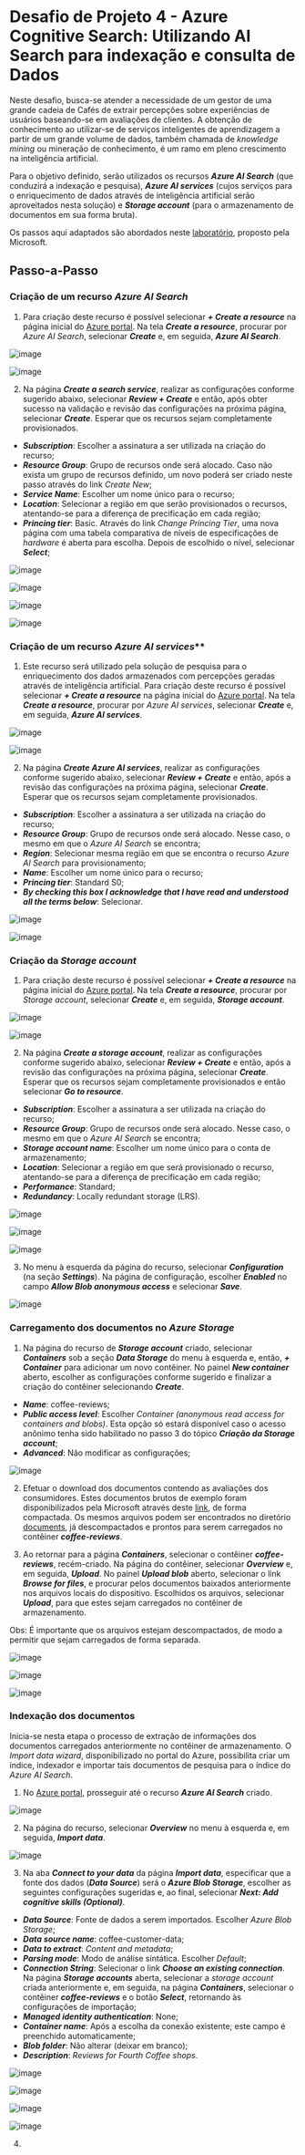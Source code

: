 # Desafio de Projeto 4 - Azure Cognitive Search: Utilizando AI Search para indexação e consulta de Dados

Neste desafio, busca-se atender a necessidade de um gestor de uma grande cadeia de Cafés de extrair percepções sobre experiências de usuários baseando-se em avaliações de clientes. A obtenção de conhecimento ao utilizar-se de serviços inteligentes de aprendizagem a partir de um grande volume de dados, também chamada de *knowledge mining* ou mineração de conhecimento, é um ramo em pleno crescimento na inteligência artificial.

Para o objetivo definido, serão utilizados os recursos ***Azure AI Search*** (que conduzirá a indexação e pesquisa), ***Azure AI services*** (cujos serviços para o enriquecimento de dados através de inteligência artificial serão aproveitados nesta solução) e ***Storage account*** (para o armazenamento de documentos em sua forma bruta).

Os passos aqui adaptados são abordados neste [laboratório](https://microsoftlearning.github.io/mslearn-ai-fundamentals/Instructions/Labs/11-ai-search.html), proposto pela Microsoft.

## Passo-a-Passo

### Criação de um recurso *Azure AI Search*

1. Para criação deste recurso é possível selecionar ***+ Create a resource*** na página inicial do [Azure portal](https://portal.azure.com/). Na tela ***Create a resource***, procurar por *Azure AI Search*, selecionar ***Create*** e, em seguida, ***Azure AI Search***.

![image](https://github.com/danielfscosta/dio-aifundamentals-projeto4-azas/assets/69484807/4151d058-5770-4c72-989d-3a5198b89516)

![image](https://github.com/danielfscosta/dio-aifundamentals-projeto4-azas/assets/69484807/fd285351-7672-4d09-9a5a-57fe1edbd2a5)

2. Na página ***Create a search service***, realizar as configurações conforme sugerido abaixo, selecionar ***Review + Create*** e então, após obter sucesso na validação e revisão das configurações na próxima página, selecionar ***Create***. Esperar que os recursos sejam completamente provisionados.

- ***Subscription***: Escolher a assinatura a ser utilizada na criação do recurso;
- ***Resource Group***: Grupo de recursos onde será alocado. Caso não exista um grupo de recursos definido, um novo poderá ser criado neste passo através do link *Create New*;
- ***Service Name***: Escolher um nome único para o recurso;
- ***Location***: Selecionar a região em que serão provisionados o recursos, atentando-se para a diferença de precificação em cada região;
- ***Princing tier***: Basic. Através do link *Change Princing Tier*, uma nova página com uma tabela comparativa de níveis de especificações de *hardware* é aberta para escolha. Depois de escolhido o nível, selecionar ***Select***;

![image](https://github.com/danielfscosta/dio-aifundamentals-projeto4-azas/assets/69484807/09760ea4-1648-425d-a8d1-5fac3526635c)

![image](https://github.com/danielfscosta/dio-aifundamentals-projeto4-azas/assets/69484807/7a38374e-7d1f-4bed-a9e2-fb05ef18eeca)

![image](https://github.com/danielfscosta/dio-aifundamentals-projeto4-azas/assets/69484807/05028328-f200-4a69-a9ed-1fe8059000e5)

![image](https://github.com/danielfscosta/dio-aifundamentals-projeto4-azas/assets/69484807/fb532de4-8e3b-4ddb-9a81-070adbe17733)

### Criação de um recurso *Azure AI services***

1. Este recurso será utilizado pela solução de pesquisa para o enriquecimento dos dados armazenados com percepções geradas através de inteligência artificial. Para criação deste recurso é possível selecionar ***+ Create a resource*** na página inicial do [Azure portal](https://portal.azure.com/). Na tela ***Create a resource***, procurar por *Azure AI services*, selecionar ***Create*** e, em seguida, ***Azure AI services***.

![image](https://github.com/danielfscosta/dio-aifundamentals-projeto4-azas/assets/69484807/3c4cde18-72ee-413b-9ad7-194c414c7028)

![image](https://github.com/danielfscosta/dio-aifundamentals-projeto4-azas/assets/69484807/4a1c43dd-a80a-4472-ad56-e404dc80a3d1)

2. Na página ***Create Azure AI services***, realizar as configurações conforme sugerido abaixo, selecionar ***Review + Create*** e então, após a revisão das configurações na próxima página, selecionar ***Create***. Esperar que os recursos sejam completamente provisionados.

- ***Subscription***: Escolher a assinatura a ser utilizada na criação do recurso;
- ***Resource Group***: Grupo de recursos onde será alocado. Nesse caso, o mesmo em que o *Azure AI Search* se encontra;
- ***Region***: Selecionar mesma região em que se encontra o recurso *Azure AI Search* para provisionamento;
- ***Name***: Escolher um nome único para o recurso;
- ***Princing tier***: Standard S0;
- ***By checking this box I acknowledge that I have read and understood all the terms below***: Selecionar.

![image](https://github.com/danielfscosta/dio-aifundamentals-projeto4-azas/assets/69484807/1d057b82-21b4-4911-bc2c-45526d6b3602)

![image](https://github.com/danielfscosta/dio-aifundamentals-projeto4-azas/assets/69484807/41ef1814-8635-4045-a8a9-0301a4277619)

### Criação da *Storage account*

1. Para criação deste recurso é possível selecionar ***+ Create a resource*** na página inicial do [Azure portal](https://portal.azure.com/). Na tela ***Create a resource***, procurar por *Storage account*, selecionar ***Create*** e, em seguida, ***Storage account***.

![image](https://github.com/danielfscosta/dio-aifundamentals-projeto4-azas/assets/69484807/8b55d883-f98d-42ab-a24f-ba12ac5784f3)

![image](https://github.com/danielfscosta/dio-aifundamentals-projeto4-azas/assets/69484807/f92493c9-f578-4b22-8778-c74fcc7c2cba)

2. Na página ***Create a storage account***, realizar as configurações conforme sugerido abaixo, selecionar ***Review + Create*** e então, após a revisão das configurações na próxima página, selecionar ***Create***. Esperar que os recursos sejam completamente provisionados e então selecionar ***Go to resource***.

- ***Subscription***: Escolher a assinatura a ser utilizada na criação do recurso;
- ***Resource Group***: Grupo de recursos onde será alocado. Nesse caso, o mesmo em que o *Azure AI Search* se encontra;
- ***Storage account name***: Escolher um nome único para o conta de armazenamento;
- ***Location***: Selecionar a região em que será provisionado o recurso, atentando-se para a diferença de precificação em cada região;
- ***Performance***: Standard;
- ***Redundancy***: Locally redundant storage (LRS).

![image](https://github.com/danielfscosta/dio-aifundamentals-projeto4-azas/assets/69484807/68f7ee98-0319-4a9e-8137-40622dda9c53)

![image](https://github.com/danielfscosta/dio-aifundamentals-projeto4-azas/assets/69484807/09d7d76c-aad2-4399-a76c-c311ba4b0392)

![image](https://github.com/danielfscosta/dio-aifundamentals-projeto4-azas/assets/69484807/46878cf8-a624-410f-b7ed-9e1bd0605326)

3. No menu à esquerda da página do recurso, selecionar ***Configuration*** (na seção ***Settings***). Na página de configuração, escolher ***Enabled*** no campo ***Allow Blob anonymous access*** e selecionar ***Save***.

![image](https://github.com/danielfscosta/dio-aifundamentals-projeto4-azas/assets/69484807/1c1ff0ef-d80e-4bd7-afae-a4d3a741ba7e)

### Carregamento dos documentos no *Azure Storage*

1. Na página do recurso de ***Storage account*** criado, selecionar ***Containers*** sob a seção ***Data Storage*** do menu à esquerda e, então, ***+ Container*** para adicionar um novo contêiner. No painel ***New container*** aberto, escolher as configurações conforme sugerido e finalizar a criação do contêiner selecionando ***Create***.

- ***Name***: coffee-reviews;
- ***Public access level***: Escolher *Container (anonymous read access for containers and blobs)*. Esta opção só estará disponível caso o acesso anônimo tenha sido habilitado no passo 3 do tópico ***Criação da Storage account***;
- ***Advanced***: Não modificar as configurações;

![image](https://github.com/danielfscosta/dio-aifundamentals-projeto4-azas/assets/69484807/c1b6e8d2-ba9f-429e-a3da-ea679000274c)

2. Efetuar o download dos documentos contendo as avaliações dos consumidores. Estes documentos brutos de exemplo foram disponibilizados pela Microsoft através deste [link](https://aka.ms/mslearn-coffee-reviews), de forma compactada. Os mesmos arquivos podem ser encontrados no diretório [documents](https://github.com/danielfscosta/dio-aifundamentals-projeto4-azas/tree/main/documents), já descompactados e prontos para serem carregados no contêiner ***coffee-reviews***.

3. Ao retornar para a página ***Containers***, selecionar o contêiner ***coffee-reviews***, recém-criado. Na página do contêiner, selecionar ***Overview*** e, em seguida, ***Upload***. No painel ***Upload blob*** aberto, selecionar o link ***Browse for files***, e procurar pelos documentos baixados anteriormente nos arquivos locais do dispositivo. Escolhidos os arquivos, selecionar ***Upload***, para que estes sejam carregados no contêiner de armazenamento.

Obs: É importante que os arquivos estejam descompactados, de modo a permitir que sejam carregados de forma separada.

![image](https://github.com/danielfscosta/dio-aifundamentals-projeto4-azas/assets/69484807/fc6de00e-7944-4403-b345-5800471c9f19)

![image](https://github.com/danielfscosta/dio-aifundamentals-projeto4-azas/assets/69484807/1bad1821-0a9c-465e-8e11-17e47b8aaba6)

![image](https://github.com/danielfscosta/dio-aifundamentals-projeto4-azas/assets/69484807/d93db583-e48b-4ed1-ac73-77faa47dd3aa)

### Indexação dos documentos

Inicia-se nesta etapa o processo de extração de informações dos documentos carregados anteriormente no contêiner de armazenamento. O *Import data wizard*, disponibilizado no portal do Azure, possibilita criar um índice, indexador e importar tais documentos de pesquisa para o índice do *Azure AI Search*.

1. No [Azure portal](https://portal.azure.com/), prosseguir até o recurso ***Azure AI Search*** criado. 

![image](https://github.com/danielfscosta/dio-aifundamentals-projeto4-azas/assets/69484807/915036a2-98f1-4e12-98fb-9afbce7ea3d8)

2. Na página do recurso, selecionar ***Overview*** no menu à esquerda e, em seguida, ***Import data***.

![image](https://github.com/danielfscosta/dio-aifundamentals-projeto4-azas/assets/69484807/053f4e11-2889-4f3f-932e-1f3dbc693abd)

3. Na aba ***Connect to your data*** da página ***Import data***, especificar que a fonte dos dados (***Data Source***) será o ***Azure Blob Storage***, escolher as seguintes configurações sugeridas e, ao final, selecionar ***Next: Add cognitive skills (Optional)***.

- ***Data Source***: Fonte de dados a serem importados. Escolher *Azure Blob Storage*;
- ***Data source name***: coffee-customer-data;
- ***Data to extract***: *Content and metadata*;
- ***Parsing mode***: Modo de análise sintática. Escolher *Default*;
- ***Connection String***: Selecionar o link ***Choose an existing connection***. Na página ***Storage accounts*** aberta, selecionar a *storage account* criada anteriormente e, em seguida, na página ***Containers***, selecionar o contêiner ***coffee-reviews*** e o botão ***Select***, retornando às configurações de importação;
- ***Managed identity authentication***: None;
- ***Container name***: Após a escolha da conexão existente, este campo é preenchido automaticamente;
- ***Blob folder***: Não alterar (deixar em branco);
- ***Description***: *Reviews for Fourth Coffee shops*.

![image](https://github.com/danielfscosta/dio-aifundamentals-projeto4-azas/assets/69484807/271014bc-517a-488e-838d-0d3eb0ca236b)

![image](https://github.com/danielfscosta/dio-aifundamentals-projeto4-azas/assets/69484807/5b491ada-a3f3-46e1-8006-ba6514917241)

![image](https://github.com/danielfscosta/dio-aifundamentals-projeto4-azas/assets/69484807/b9093900-547f-4d0a-9528-3729a444f2a6)

![image](https://github.com/danielfscosta/dio-aifundamentals-projeto4-azas/assets/69484807/b7b86983-7bc3-47e0-bcaa-11a3aba94029)

4. 
